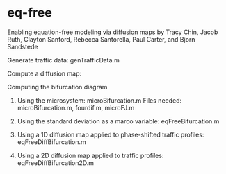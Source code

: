 # eq-free
Enabling equation-free modeling via diffusion maps by Tracy Chin, Jacob Ruth, Clayton Sanford, Rebecca Santorella, Paul Carter, and Bjorn Sandstede

Generate traffic data: genTrafficData.m 

Compute a diffusion map:

Computing the bifurcation diagram
1. Using the microsystem: microBifurcation.m
    Files needed: microBifurcation.m, fourdif.m, microFJ.m
    
2. Using the standard deviation as a marco variable: eqFreeBifurcation.m 

3. Using a 1D diffusion map applied to phase-shifted traffic profiles: eqFreeDiffBifurcation.m 

4. Using a 2D diffusion map applied to traffic profiles: eqFreeDiffBifurcation2D.m 

